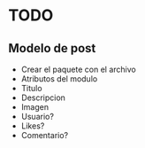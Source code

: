 # TODO

## Modelo de post

- Crear el paquete con el archivo
- Atributos del modulo
- Titulo
- Descripcion
- Imagen
- Usuario?
- Likes?
- Comentario?